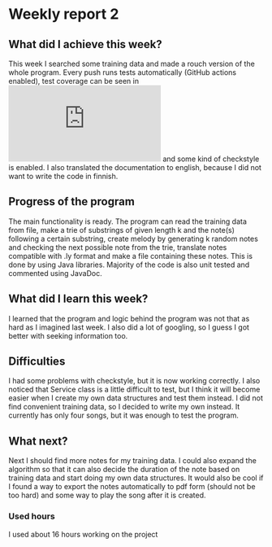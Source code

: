 # Weekly report 2
## What did I achieve this week?

This week I searched some training data and made a rouch version of the whole program. Every push runs tests automatically (GitHub actions enabled), test coverage can be seen in ![README.md](https://github.com/Miniaya/Saveltaja/blob/main/README.md) and some kind of checkstyle is enabled. I also translated the documentation to english, because I did not want to write the code in finnish.

## Progress of the program

The main functionality is ready. The program can read the training data from file, make a trie of substrings of given length k and the note(s) following a certain substring, create melody by generating k random notes and checking the next possible note from the trie, translate notes compatible with .ly format and make a file containing these notes. This is done by using Java libraries. Majority of the code is also unit tested and commented using JavaDoc.

## What did I learn this week?

I learned that the program and logic behind the program was not that as hard as I imagined last week. I also did a lot of googling, so I guess I got better with seeking information too.

## Difficulties

I had some problems with checkstyle, but it is now working correctly. I also noticed that Service class is a little difficult to test, but I think it will become easier when I create my own data structures and test them instead. I did not find convenient training data, so I decided to write my own instead. It currently has only four songs, but it was enough to test the program.

## What next?

Next I should find more notes for my training data. I could also expand the algorithm so that it can also decide the duration of the note based on training data and start doing my own data structures. It would also be cool if I found a way to export the notes automatically to pdf form (should not be too hard) and some way to play the song after it is created.

### Used hours

I used about 16 hours working on the project
